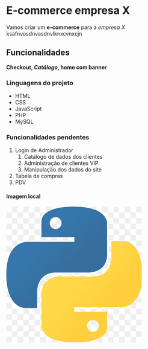 # E-commerce empresa X

Vamos criar um **e-commerce** para a *empresa X* ksafnvosdnvasdnvlknxcvnxcjn

## Funcionalidades 

**Checkout, *Catálogo*, home com banner**

### Linguagens do projeto

* HTML
* CSS 
* JavaScript
* PHP
* MySQL 

### Funcionalidades pendentes 

1. Login de Administrador
    1. Catálogo de dados dos clientes 
    2. Administração de clientes VIP
    3. Manipulação dos dados do site
2. Tabela de compras 
3. PDV

#### Imagem local

![Logo Python](img/imgPython.png)
